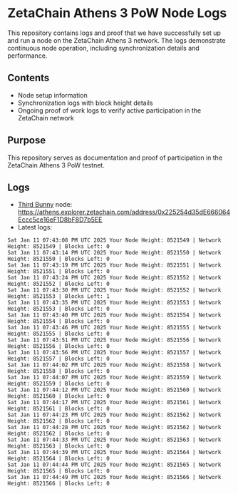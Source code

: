 # ZetaChain Athens 3 PoW Node Logs
This repository contains logs and proof that we have successfully set up and run a node on the ZetaChain Athens 3 network. The logs demonstrate continuous node operation, including synchronization details and performance.

## Contents
- Node setup information
- Synchronization logs with block height details
- Ongoing proof of work logs to verify active participation in the ZetaChain network

## Purpose
This repository serves as documentation and proof of participation in the ZetaChain Athens 3 PoW testnet.

## Logs

- [Third Bunny](https://thirdbunny.xyz/) node: https://athens.explorer.zetachain.com/address/0x225254d35dE666064Eccc5ce16eF1D8bF8D7b5EE
- Latest logs:
```
Sat Jan 11 07:43:08 PM UTC 2025 Your Node Height: 8521549 | Network Height: 8521549 | Blocks Left: 0
Sat Jan 11 07:43:14 PM UTC 2025 Your Node Height: 8521550 | Network Height: 8521550 | Blocks Left: 0
Sat Jan 11 07:43:19 PM UTC 2025 Your Node Height: 8521551 | Network Height: 8521551 | Blocks Left: 0
Sat Jan 11 07:43:24 PM UTC 2025 Your Node Height: 8521552 | Network Height: 8521552 | Blocks Left: 0
Sat Jan 11 07:43:30 PM UTC 2025 Your Node Height: 8521552 | Network Height: 8521553 | Blocks Left: 1
Sat Jan 11 07:43:35 PM UTC 2025 Your Node Height: 8521553 | Network Height: 8521553 | Blocks Left: 0
Sat Jan 11 07:43:40 PM UTC 2025 Your Node Height: 8521554 | Network Height: 8521554 | Blocks Left: 0
Sat Jan 11 07:43:46 PM UTC 2025 Your Node Height: 8521555 | Network Height: 8521555 | Blocks Left: 0
Sat Jan 11 07:43:51 PM UTC 2025 Your Node Height: 8521556 | Network Height: 8521556 | Blocks Left: 0
Sat Jan 11 07:43:56 PM UTC 2025 Your Node Height: 8521557 | Network Height: 8521557 | Blocks Left: 0
Sat Jan 11 07:44:02 PM UTC 2025 Your Node Height: 8521558 | Network Height: 8521558 | Blocks Left: 0
Sat Jan 11 07:44:07 PM UTC 2025 Your Node Height: 8521559 | Network Height: 8521559 | Blocks Left: 0
Sat Jan 11 07:44:12 PM UTC 2025 Your Node Height: 8521560 | Network Height: 8521560 | Blocks Left: 0
Sat Jan 11 07:44:17 PM UTC 2025 Your Node Height: 8521561 | Network Height: 8521561 | Blocks Left: 0
Sat Jan 11 07:44:23 PM UTC 2025 Your Node Height: 8521562 | Network Height: 8521562 | Blocks Left: 0
Sat Jan 11 07:44:28 PM UTC 2025 Your Node Height: 8521562 | Network Height: 8521562 | Blocks Left: 0
Sat Jan 11 07:44:33 PM UTC 2025 Your Node Height: 8521563 | Network Height: 8521563 | Blocks Left: 0
Sat Jan 11 07:44:39 PM UTC 2025 Your Node Height: 8521564 | Network Height: 8521564 | Blocks Left: 0
Sat Jan 11 07:44:44 PM UTC 2025 Your Node Height: 8521565 | Network Height: 8521565 | Blocks Left: 0
Sat Jan 11 07:44:49 PM UTC 2025 Your Node Height: 8521566 | Network Height: 8521566 | Blocks Left: 0
```
